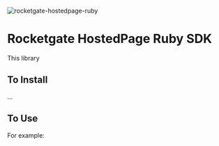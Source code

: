 ![rocketgate-hostedpage-ruby](http://rocketgate.com/images/logo_rocketgate.png)

Rocketgate HostedPage Ruby SDK
===========

This library

## To Install

...

## To Use

For example:

